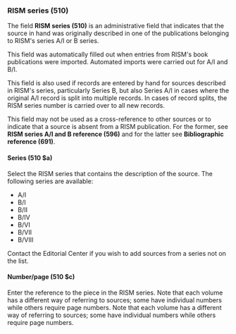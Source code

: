 ### RISM series (510)

The field **RISM series (510)** is an administrative field that indicates that the source in hand was originally described in one of the publications belonging to RISM's series A/I or B series.

This field was automatically filled out when entries from RISM's book publications were imported. Automated imports were carried out for A/I and B/I.

This field is also used if records are entered by hand for sources described in RISM's series, particularly Series B, but also Series A/I in cases where the original A/I record is split into multiple records. In cases of record splits, the RISM series number is carried over to all new records.

This field may not be used as a cross-reference to other sources or to indicate that a source is absent from a RISM publication. For the former, see **RISM series A/I and B reference (596)** and for the latter see **Bibliographic reference (691)**.

#### Series (510 $a)

Select the RISM series that contains the description of the source. The following series are available:
- A/I
- B/I
- B/II
- B/IV
- B/VI
- B/VII
- B/VIII

Contact the Editorial Center if you wish to add sources from a series not on the list.

#### Number/page (510 $c)

Enter the reference to the piece in the RISM series. Note that each volume has a different way of referring to sources; some have individual numbers while others require page numbers. Note that each volume has a different way of referring to sources; some have individual numbers while others require page numbers.  
